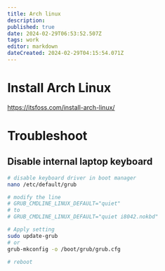 ```yaml
---
title: Arch linux
description: 
published: true
date: 2024-02-29T06:53:52.507Z
tags: work
editor: markdown
dateCreated: 2024-02-29T04:15:54.071Z
---
```


# Install Arch Linux

https://itsfoss.com/install-arch-linux/

# Troubleshoot

## Disable internal laptop keyboard

```bash
# disable keyboard driver in boot manager
nano /etc/default/grub

# modify the line
# GRUB_CMDLINE_LINUX_DEFAULT="quiet"
# to
# GRUB_CMDLINE_LINUX_DEFAULT="quiet i8042.nokbd"

# Apply setting
sudo update-grub
# or
grub-mkconfig -o /boot/grub/grub.cfg

# reboot
```